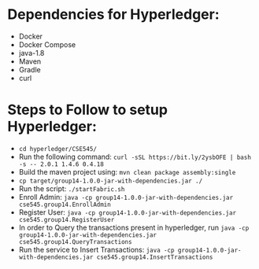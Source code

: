 # Dependencies for Hyperledger:
- Docker
- Docker Compose
- java-1.8
- Maven
- Gradle
- curl

# Steps to Follow to setup Hyperledger:
- `cd hyperledger/CSE545/`
- Run the following command: `curl -sSL https://bit.ly/2ysbOFE | bash -s -- 2.0.1 1.4.6 0.4.18`
- Build the maven project using: `mvn clean package assembly:single`
- `cp target/group14-1.0.0-jar-with-dependencies.jar ./`
- Run the script: `./startFabric.sh`
- Enroll Admin: `java -cp group14-1.0.0-jar-with-dependencies.jar cse545.group14.EnrollAdmin`
- Register User: `java -cp group14-1.0.0-jar-with-dependencies.jar cse545.group14.RegisterUser`
- In order to Query the transactions present in hyperledger, run `java -cp group14-1.0.0-jar-with-dependencies.jar cse545.group14.QueryTransactions`
- Run the service to Insert Transactions: `java -cp group14-1.0.0-jar-with-dependencies.jar cse545.group14.InsertTransactions`
